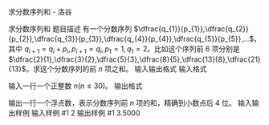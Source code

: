 



求分数序列和 - 洛谷














求分数序列和
题目描述
有一个分数序列 $\dfrac{q_{1}}{p_{1}},\dfrac{q_{2}}{p_{2}},\dfrac{q_{3}}{p_{3}},\dfrac{q_{4}}{p_{4}},\dfrac{q_{5}}{p_{5}},...$，其中 $q_{i+1}=q_{i}+p_{i}, p_{i+1}=q_{i},p_{1}=1,q_{1}=2$。比如这个序列前  $6$ 项分别是 $\dfrac{2}{1},\dfrac{3}{2},\dfrac{5}{3},\dfrac{8}{5},\dfrac{13}{8},\dfrac{21}{13}$。求这个分数序列的前 $n$ 项之和。
输入输出格式
输入格式

输入一行一个正整数 $n(n\leq 30)$。
输出格式

输出一行一个浮点数，表示分数序列前 $n$ 项的和，精确到小数点后 $4$ 位。
输入输出样例
输入样例 #1
2
输出样例 #1
3.5000






